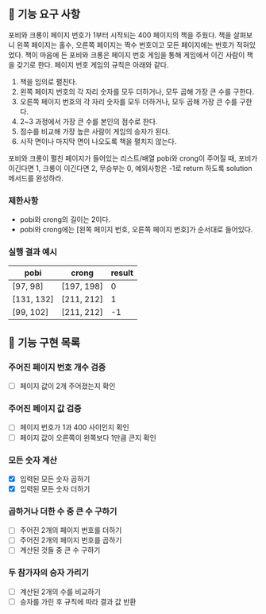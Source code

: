 ## 🚀 기능 요구 사항

포비와 크롱이 페이지 번호가 1부터 시작되는 400 페이지의 책을 주웠다. 책을 살펴보니 왼쪽 페이지는 홀수, 오른쪽 페이지는 짝수 번호이고 모든 페이지에는 번호가 적혀있었다. 책이 마음에 든 포비와 크롱은 페이지 번호 게임을 통해 게임에서 이긴 사람이 책을 갖기로 한다. 페이지 번호 게임의 규칙은 아래와 같다.

1. 책을 임의로 펼친다.
2. 왼쪽 페이지 번호의 각 자리 숫자를 모두 더하거나, 모두 곱해 가장 큰 수를 구한다.
3. 오른쪽 페이지 번호의 각 자리 숫자를 모두 더하거나, 모두 곱해 가장 큰 수를 구한다.
4. 2~3 과정에서 가장 큰 수를 본인의 점수로 한다.
5. 점수를 비교해 가장 높은 사람이 게임의 승자가 된다.
6. 시작 면이나 마지막 면이 나오도록 책을 펼치지 않는다.

포비와 크롱이 펼친 페이지가 들어있는 리스트/배열 pobi와 crong이 주어질 때, 포비가 이긴다면 1, 크롱이 이긴다면 2, 무승부는 0, 예외사항은 -1로 return 하도록 solution 메서드를 완성하라.

### 제한사항

- pobi와 crong의 길이는 2이다.
- pobi와 crong에는 [왼쪽 페이지 번호, 오른쪽 페이지 번호]가 순서대로 들어있다.

### 실행 결과 예시

| pobi | crong | result |
| --- | --- | --- |
| [97, 98] | [197, 198] | 0 |
| [131, 132] | [211, 212] | 1 |
| [99, 102] | [211, 212] | -1 |

## 🚧 기능 구현 목록
### 주어진 페이지 번호 개수 검증
- [ ] 페이지 값이 2개 주어졌는지 확인
### 주어진 페이지 값 검증
- [ ] 페이지 번호가 1과 400 사이인지 확인
- [ ] 페이지 값이 오른쪽이 왼쪽보다 1만큼 큰지 확인
### 모든 숫자 계산
- [x] 입력된 모든 숫자 곱하기
- [x] 입력된 모든 숫자 더하기
### 곱하거나 더한 수 중 큰 수 구하기
- [ ] 주어진 2개의 페이지 번호를 더하기
- [ ] 주어진 2개의 페이지 번호를 곱하기
- [ ] 계산된 것들 중 큰 수 구하기
### 두 참가자의 승자 가리기
- [ ] 계산된 2개의 수를 비교하기
- [ ] 승자를 가린 후 규칙에 따라 결과 값 반환
